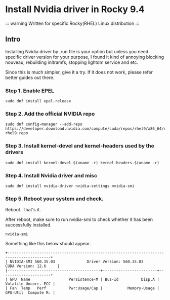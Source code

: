 # Install Nvidia driver in Rocky 9.4

::: warning
Written for specific Rocky(RHEL) Linux distribution
:::


## Intro

Installing Nvidia driver by .run file is your option but unless you need specific driver version for your purpose, I found it kind of annoying 
blocking nouveau, rebuilding initramfs, stopping lightdm service and etc.

Since this is much simpler, give it a try. If it does not work, please refer better guides out there.

### Step 1. Enable EPEL

```
sudo dnf install epel-release
```

### Step 2. Add the official NVIDIA repo

```
sudo dnf config-manager --add-repo https://developer.download.nvidia.com/compute/cuda/repos/rhel9/x86_64/cuda-rhel9.repo
```

### Step 3. Install kernel-devel and kernel-headers used by the drivers

```
sudo dnf install kernel-devel-$(uname -r) kernel-headers-$(uname -r)
```

### Step 4. Install Nvidia driver and misc

```
sudo dnf install nvidia-driver nvidia-settings nvidia-smi
```

### Step 5. Reboot your system and check.

Reboot. That's it.

After reboot, make sure to run nvidia-smi to check whether it has been successfully installed.

```
nvidia-smi
```

Something like this below should appear.

```
+-----------------------------------------------------------------------------------------+
| NVIDIA-SMI 560.35.03              Driver Version: 560.35.03      CUDA Version: 12.6     |
|-----------------------------------------+------------------------+----------------------+
| GPU  Name                 Persistence-M | Bus-Id          Disp.A | Volatile Uncorr. ECC |
| Fan  Temp   Perf          Pwr:Usage/Cap |           Memory-Usage | GPU-Util  Compute M. |
```